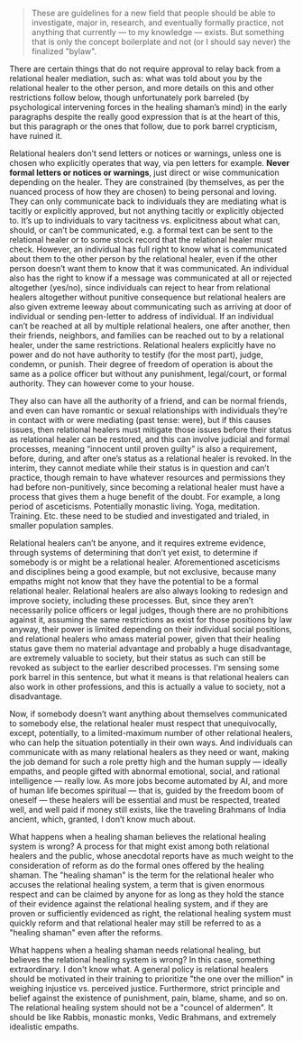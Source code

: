 > These are guidelines for a new field that people should be able to investigate, major in, research, and eventually formally practice, not anything that currently — to my knowledge — exists. But something that is only the concept boilerplate and not (or I should say never) the finalized "bylaw".

There are certain things that do not require approval to relay back from a relational healer mediation, such as: what was told about you by the relational healer to the other person, and more details on this and other restrictions follow below, though unfortunately pork barreled (by psychological intervening forces in the healing shaman’s mind) in the early paragraphs despite the really good expression that is at the heart of this, but this paragraph or the ones that follow, due to pork barrel crypticism, have ruined it. 

Relational healers don’t send letters or notices or warnings, unless one is chosen who explicitly operates that way, via pen letters for example. **Never formal letters or notices or warnings**, just direct or wise communication depending on the healer. They are constrained (by themselves, as per the nuanced process of how they are chosen) to being personal and loving. They can only communicate back to individuals they are mediating what is tacitly or explicitly approved, but not anything tacitly or explicitly objected to. It’s up to individuals to vary tacitness vs. explicitness about what can, should, or can’t be communicated, e.g. a formal text can be sent to the relational healer or to some stock record that the relational healer must check. However, an individual has full right to know what is communicated about them to the other person by the relational healer, even if the other person doesn’t want them to know that it was communicated. An individual also has the right to know if a message was communicated at all or rejected altogether (yes/no), since individuals can reject to hear from relational healers altogether without punitive consequence but relational healers are also given extreme leeway about communicating such as arriving at door of individual or sending pen-letter to address of individual. If an individual can’t be reached at all by multiple relational healers, one after another, then their friends, neighbors, and families can be reached out to by a relational healer, under the same restrictions. Relational healers explicitly have no power and do not have authority to testify (for the most part), judge, condemn, or punish. Their degree of freedom of operation is about the same as a police officer but without any punishment, legal/court, or formal authority. They can however come to your house. 

They also can have all the authority of a friend, and can be normal friends, and even can have romantic or sexual relationships with individuals they’re in contact with or were mediating (past tense: were), but if this causes issues, then relational healers must mitigate those issues before their status as relational healer can be restored, and this can involve judicial and formal processes, meaning “innocent until proven guilty” is also a requirement, before, during, and after one’s status as a relational healer is revoked. In the interim, they cannot mediate while their status is in question and can’t practice, though remain to have whatever resources and permissions they had before non-punitively, since becoming a relational healer must have a process that gives them a huge benefit of the doubt. For example, a long period of asceticisms. Potentially monastic living. Yoga, meditation. Training. Etc. these need to be studied and investigated and trialed, in smaller population samples. 

Relational healers can’t be anyone, and it requires extreme evidence, through systems of determining that don’t yet exist, to determine if somebody is or might be a relational healer. Aforementioned asceticisms and disciplines being a good example, but not exclusive, because many empaths might not know that they have the potential to be a formal relational healer.  Relational healers are also always looking to redesign and improve society, including these processes. But, since they aren’t necessarily police officers or legal judges, though there are no prohibitions against it, assuming the same restrictions as exist for those positions by law anyway, their power is limited depending on their individual social positions, and relational healers who amass material power, given that their healing status gave them no material advantage and probably a huge disadvantage, are extremely valuable to society, but their status as such can still be revoked as subject to the earlier described processes. I'm sensing some pork barrel in this sentence, but what it means is that relational healers can also work in other professions, and this is actually a value to society, not a disadvantage.

Now, if somebody doesn’t want anything about themselves communicated to somebody else, the relational healer must respect that unequivocally, except, potentially, to a limited-maximum number of other relational healers, who can help the situation potentially in their own ways. And individuals can communicate with as many relational healers as they need or want, making the job demand for such a role pretty high and the human supply — ideally empaths, and people gifted with abnormal emotional, social, and rational intelligence — really low. As more jobs become automated by AI, and more of human life becomes spiritual — that is, guided by the freedom boom of oneself — these healers will be essential and must be respected, treated well, and well paid if money still exists, like the traveling Brahmans of India ancient, which, granted, I don’t know much about. 

What happens when a healing shaman believes the relational healing system is wrong? A process for that might exist among both relational healers and the public, whose anecdotal reports have as much weight to the consideration of reform as do the formal ones offered by the healing shaman. The "healing shaman" is the term for the relational healer who accuses the relational healing system, a term that is given enormous respect and can be claimed by anyone for as long as they hold the stance of their evidence against the relational healing system, and if they are proven or  sufficiently evidenced as right, the relational healing system must quickly reform and that relational healer may still be referred to as a "healing shaman" even after the reforms.

What happens when a healing shaman needs relational healing, but believes the relational healing system is wrong? In this case, something extraordinary. I don't know what. A general policy is relational healers should be motivated in their training to prioritize "the one over the million" in weighing injustice vs. perceived justice. Furthermore, strict principle and belief against the existence of punishment, pain, blame, shame, and so on. The relational healing system should not be a "councel of aldermen". It should be like Rabbis, monastic monks, Vedic Brahmans, and extremely idealistic empaths. 

